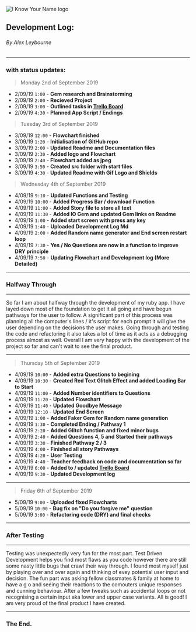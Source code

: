 ﻿![I Know Your Name logo](https://github.com/alexleybourne/I_Know_Your_Name/blob/master/Docs/Alex-Leybourne-IKYN-Logo-Gif.gif)


## Development Log:
###### By Alex Leybourne
----
### with status updates:

> Monday 2nd of September 2019

- 2/09/19 `1:00` - **Gem research and Brainstorming**
- 2/09/19 `2:00` - **Recieved Project**
- 2/09/19 `3:00` - **Outlined tasks in [Trello Board](https://trello.com/b/c30XUBpO/i-know-your-name-ruby-app)**
- 2/09/19 `4:30` - **Planned App Script / Endings**

> Tuesday 3rd of September 2019

- 3/09/19 `12:00` - **Flowchart finished**
- 3/09/19 `1:20` - **Initialisation of GitHub repo**
- 3/09/19 `2:00` - **Updated Readme and Documentation files**
- 3/09/19 `2:30` - **Added logo and Flowchart**
- 3/09/19 `2:40` - **Flowchart added as jpeg**
- 3/09/19 `3:50` - **Created src folder with start files**
- 3/09/19 `4:30` - **Updated Readme with Gif Logo and Shields**

> Wednesday 4th of September 2019


- 4/09/19 `9:10` - **Updated Functions and Testing**
- 4/09/19 `10:00` - **Added Progress Bar / download Function**
- 4/09/19 `11:00` - **Added Story file to store all text**
- 4/09/19 `11:30` - **Added IO Gem and updated Gem links on Readme**
- 4/09/19  `1:00` - **Added start screen with press any key**
- 4/09/19 `1:40` - **Uploaded Development Log Md**
- 4/09/19 `2:00` - **Added Random name generator and End screen restart loop**
-  4/09/19 `7:30` - **Yes / No Questions are now in a function to improve DRY principle**
-   4/09/19 `7:50` - **Updating Flowchart  and Development log (More Detailed)**
-----
### Halfway Through
-----

So far I am about halfway through the development of my ruby app. I have layed down most of the foundation to get it all going and have begun pathways for the user to follow. A significant part of this process was planning all the computer's lines / it's script for each prompt it will give the user depending on the decisions the user makes. Going through and testing the code and refactoring it also takes a lot of time as it acts as a debugging process almost as well. Overall I am very happy with the development of the project so far and can't wait to see the final product.

------

> Thursday 5th of September 2019

-   4/09/19 `10:00` - **Added extra Questions to begining**
-   4/09/19 `10:30` - **Created Red Text Glitch Effect and added Loading Bar to Start**
-   4/09/19 `11:00` - **Added Number identifiers to Questions**
- 4/09/19 `11:20` - **Updated Flowchart**
- 4/09/19 `11:40` - **Updated Goodbye Message**
- 4/09/19 `12:10` - **Updated End Screen**
- 4/09/19 `1:00` - **Added Faker Gem for Random name generation**
- 4/09/19 `1:30` - **Completed Ending / Pathway 1**
- 4/09/19 `2:20` - **Added Glitch function and fixed minor bugs**
- 4/09/19 `2:40` - **Added Questions 4, 5 and Started their pathways**
- 4/09/19 `3:30` - **Finished Pathway 2 / 3**
- 4/09/19 `4:00` - **Finished all story Pathways**
- 4/09/19 `4:20` - **User Testing**
- 4/09/19 `4:40` - **Teacher feedback on code and documentation so far**
- 4/09/19 `6:00` - **Added to / updated [Trello Board](https://trello.com/b/c30XUBpO/i-know-your-name-ruby-app)**
- 4/09/19 `9:30` - **Updated Development log**

-----
> Friday 6th of September 2019

- 5/09/19 `9:00` - **Uploaded fixed Flowcharts**
- 5/09/19 `10:00` - **Bug fix on "Do you forgive me" question**
- 5/09/19 `3:00` - **Refactoring code (DRY) and final checks**

-----
### After Testing
-----
Testing was unexpectedly very fun for the most part. Test Driven Development helps you find most flaws as you code however there are still some nasty little bugs that crawl their way through. I found most myself just by playing over and over again and thinking of evey potential user input and decision. The fun part was asking fellow classmates & family at home to have a g o and seeing their reactions to the comouters unique responses and cunning behaviour. After a few tweaks such as accidental loops or not recognising a certain input aka lower and upper case variants. All is good! I am very proud of the final product I have created.

---
### The End.

